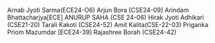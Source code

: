 Arnab Jyoti Sarma(ECE24-O6)
Arjun Bora [CSE24-09]
Arindam Bhattacharjya[ECE]
ANURUP SAHA (CSE 24-06)
Hirak Jyoti Adhikari (CSE21-20)
Tarali Kakoti (CSE24-52)
Amit Kalita(CSE-22-03)
Priganka Priom Mazumdar [ECE24-39]
Rajashree Borah (CSE24-42) 